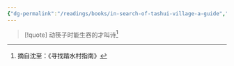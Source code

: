 ```yaml
---
{"dg-permalink":"/readings/books/in-search-of-tashui-village-a-guide","tags":["book/unfinished/poem"],"title":"寻找踏水村指南","author":"沈至","cover":"https://cdn.freezing.cool/images/202402142039788.jpg","date":"2024-02-14T20:11","update":"2024-02-14T20:49","douban":"https://book.douban.com/subject/36527880/","dg-publish":true,"noteIcon":1,"permalink":"/readings/books/in-search-of-tashui-village-a-guide/","dgPassFrontmatter":true,"created":"2024-02-14T20:11","updated":"2024-02-14T20:49"}
---
```


>[!quote] 动筷子时能生吞的才叫诗[^1]


[^1]: 摘自沈至：《寻找踏水村指南》
